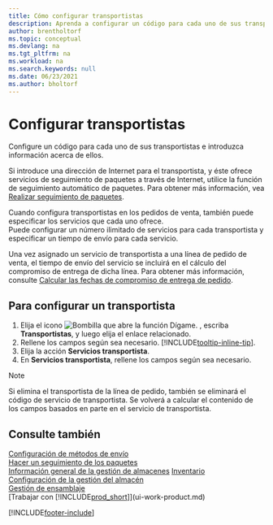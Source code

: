 ```yaml
---
title: Cómo configurar transportistas
description: Aprenda a configurar un código para cada uno de sus transportistas e ingrese información descriptiva sobre cada uno de ellos y los servicios que brindan.
author: brentholtorf
ms.topic: conceptual
ms.devlang: na
ms.tgt_pltfrm: na
ms.workload: na
ms.search.keywords: null
ms.date: 06/23/2021
ms.author: bholtorf
---
```

# <a name="set-up-shipping-agents"></a>Configurar transportistas
Configure un código para cada uno de sus transportistas e introduzca información acerca de ellos.  

Si introduce una dirección de Internet para el transportista, y éste ofrece servicios de seguimiento de paquetes a través de Internet, utilice la función de seguimiento automático de paquetes. Para obtener más información, vea [Realizar seguimiento de paquetes](sales-how-track-packages.md).

Cuando configura transportistas en los pedidos de venta, también puede especificar los servicios que cada uno ofrece.  
Puede configurar un número ilimitado de servicios para cada transportista y especificar un tiempo de envío para cada servicio.  

Una vez asignado un servicio de transportista a una línea de pedido de venta, el tiempo de envío del servicio se incluirá en el cálculo del compromiso de entrega de dicha línea. Para obtener más información, consulte [Calcular las fechas de compromiso de entrega de pedido](sales-how-to-calculate-order-promising-dates.md).

## <a name="to-set-up-a-shipping-agent"></a>Para configurar un transportista
1.  Elija el icono ![Bombilla que abre la función Dígame.](media/ui-search/search_small.png "Dígame qué desea hacer") , escriba **Transportistas**, y luego elija el enlace relacionado.  
2.  Rellene los campos según sea necesario. [!INCLUDE[tooltip-inline-tip](includes/tooltip-inline-tip_md.md)].  
3.  Elija la acción **Servicios transportista**.
4. En **Servicios transportista**, rellene los campos según sea necesario.

> [!NOTE]  
>  Si elimina el transportista de la línea de pedido, también se eliminará el código de servicio de transportista. Se volverá a calcular el contenido de los campos basados en parte en el servicio de transportista.  

## <a name="see-also"></a>Consulte también
[Configuración de métodos de envío](sales-how-set-up-shipment-methods.md)  
[Hacer un seguimiento de los paquetes](sales-how-track-packages.md)    
[Información general de la gestión de almacenes](design-details-warehouse-management.md)
[Inventario](inventory-manage-inventory.md)  
[Configuración de la gestión del almacén](warehouse-setup-warehouse.md)     
[Gestión de ensamblaje](assembly-assemble-items.md)    
[Trabajar con [!INCLUDE[prod_short](includes/prod_short.md)]](ui-work-product.md)  


[!INCLUDE[footer-include](includes/footer-banner.md)]
